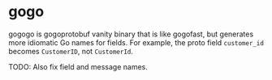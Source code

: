 # gogo

gogogo is gogoprotobuf vanity binary that is like gogofast, but generates more idiomatic Go names for fields.
For example, the proto field `customer_id` becomes `CustomerID`, not `CustomerId`.

TODO: Also fix field and message names.

